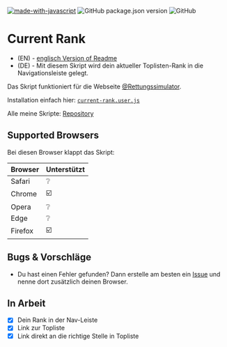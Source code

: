 [![made-with-javascript](https://img.shields.io/badge/Made%20with-JavaScript-1f425f.svg)](https://www.javascript.com)
![GitHub package.json version](https://img.shields.io/badge/version-v1.6-orange)
![GitHub](https://img.shields.io/github/license/qucla/resi-rank-navleiste)


# Current Rank

- (EN) - [englisch Version of Readme](https://github.com/QuCla/resi-rank-navleiste/blob/master/README_EN.md)
- (DE) - Mit diesem Skript wird dein aktueller Toplisten-Rank in die Navigationsleiste gelegt.

Das Skript funktioniert für die Webseite [@Rettungssimulator](https://github.cim/Rettungssimulator).

Installation einfach hier: [`current-rank.user.js`](https://github.com/QuCla/resi-rank-navleiste/raw/master/current-rank.user.js)

Alle meine Skripte: [Repository](https://github.com/QuCla?tab=repositories)


## Supported Browsers

Bei diesen Browser klappt das Skript:


| Browser | Unterstützt                 |
| ------- | --------------------------- |
| Safari  | :grey_question:             |
| Chrome  | :ballot_box_with_check:     |
| Opera   | :grey_question:             |
| Edge    | :grey_question:             |
| Firefox | :ballot_box_with_check:     |


## Bugs & Vorschläge

 - Du hast einen Fehler gefunden? Dann erstelle am besten ein [Issue](https://github.com/QuCla/resi-association-information/issues/new) und nenne dort zusätzlich deinen Browser.

## In Arbeit

- [x] Dein Rank in der Nav-Leiste
- [x] Link zur Topliste
- [x] Link direkt an die richtige Stelle in Topliste
